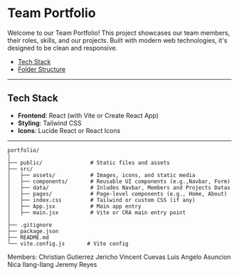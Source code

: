 # Team Portfolio

Welcome to our Team Portfolio! This project showcases our team members, their roles, skills, and our projects. Built with modern web technologies, it's designed to be clean and responsive.

- [Tech Stack](#tech-stack)
- [Folder Structure](#folder-structure)

---

## Tech Stack

- **Frontend**: React (with Vite or Create React App)
- **Styling**: Tailwind CSS
- **Icons**: Lucide React or React Icons

---

```
portfolio/
│
├── public/               # Static files and assets
├── src/
│   ├── assets/           # Images, icons, and static media
│   ├── components/       # Reusable UI components (e.g.,Navbar, Form)
│   ├── data/             # Inludes Navbar, Members and Projects Datas
│   ├── pages/            # Page-level components (e.g., Home, About)
│   ├── index.css         # Tailwind or custom CSS (if any)
│   ├── App.jsx           # Main app entry
│   ├── main.jsx          # Vite or CRA main entry point
│
├── .gitignore
├── package.json
├── README.md
└── vite.config.js       # Vite config
```


Members:
Christian Gutierrez
Jericho Vincent Cuevas
Luis Angelo Asuncion
Nica Ilang-Ilang
Jeremy Reyes